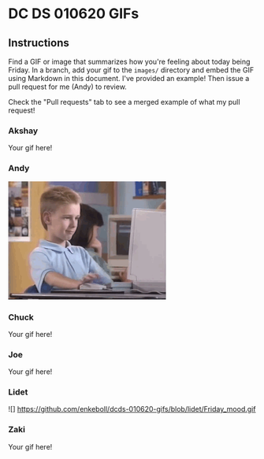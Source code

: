 # DC DS 010620 GIFs

## Instructions

Find a GIF or image that summarizes how you're feeling about today being Friday.  In a branch, add your gif to the `images/` directory and embed the GIF using Markdown in this document.  I've provided an example!  Then issue a pull request for me (Andy) to review.

Check the "Pull requests" tab to see a merged example of what my pull request!

### Akshay
Your gif here!

### Andy
![Andy's Gif](images/andy.gif)

### Chuck
Your gif here!

### Joe
Your gif here!

### Lidet
![] https://github.com/enkeboll/dcds-010620-gifs/blob/lidet/Friday_mood.gif


### Zaki
Your gif here!
